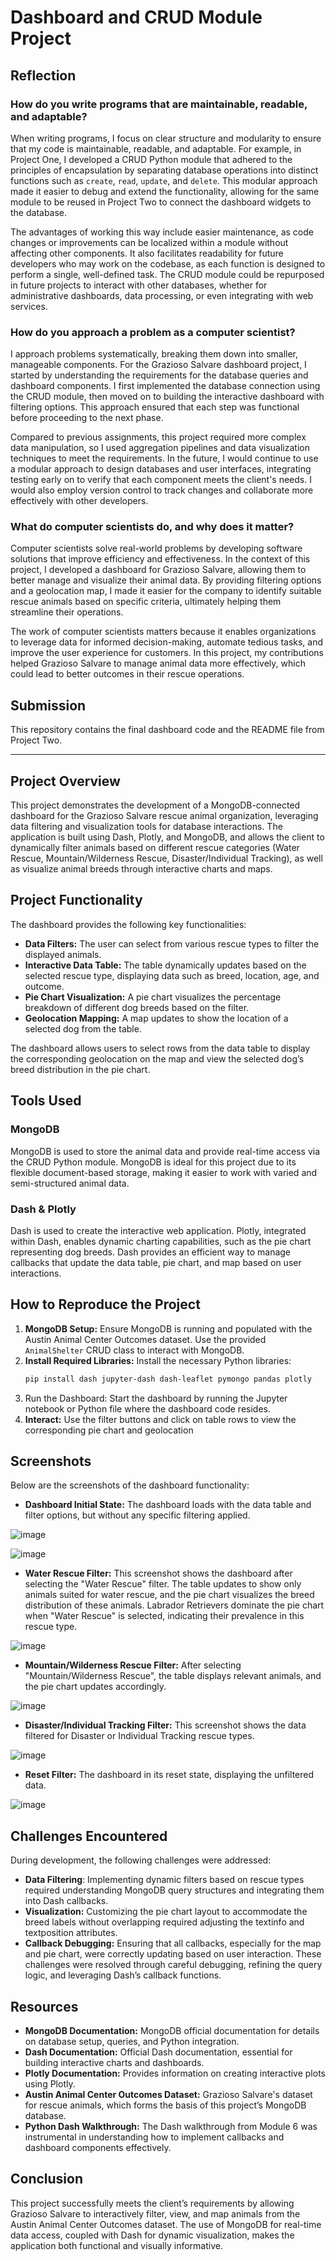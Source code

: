 # Dashboard and CRUD Module Project

## Reflection

### How do you write programs that are maintainable, readable, and adaptable?
When writing programs, I focus on clear structure and modularity to ensure that my code is maintainable, readable, and adaptable. For example, in Project One, I developed a CRUD Python module that adhered to the principles of encapsulation by separating database operations into distinct functions such as `create`, `read`, `update`, and `delete`. This modular approach made it easier to debug and extend the functionality, allowing for the same module to be reused in Project Two to connect the dashboard widgets to the database.

The advantages of working this way include easier maintenance, as code changes or improvements can be localized within a module without affecting other components. It also facilitates readability for future developers who may work on the codebase, as each function is designed to perform a single, well-defined task. The CRUD module could be repurposed in future projects to interact with other databases, whether for administrative dashboards, data processing, or even integrating with web services.

### How do you approach a problem as a computer scientist?
I approach problems systematically, breaking them down into smaller, manageable components. For the Grazioso Salvare dashboard project, I started by understanding the requirements for the database queries and dashboard components. I first implemented the database connection using the CRUD module, then moved on to building the interactive dashboard with filtering options. This approach ensured that each step was functional before proceeding to the next phase.

Compared to previous assignments, this project required more complex data manipulation, so I used aggregation pipelines and data visualization techniques to meet the requirements. In the future, I would continue to use a modular approach to design databases and user interfaces, integrating testing early on to verify that each component meets the client's needs. I would also employ version control to track changes and collaborate more effectively with other developers.

### What do computer scientists do, and why does it matter?
Computer scientists solve real-world problems by developing software solutions that improve efficiency and effectiveness. In the context of this project, I developed a dashboard for Grazioso Salvare, allowing them to better manage and visualize their animal data. By providing filtering options and a geolocation map, I made it easier for the company to identify suitable rescue animals based on specific criteria, ultimately helping them streamline their operations.

The work of computer scientists matters because it enables organizations to leverage data for informed decision-making, automate tedious tasks, and improve the user experience for customers. In this project, my contributions helped Grazioso Salvare to manage animal data more effectively, which could lead to better outcomes in their rescue operations.

## Submission
This repository contains the final dashboard code and the README file from Project Two.

-------------------------------------------------------------------------------------------------------------------------------------------------------------------------------

## Project Overview
This project demonstrates the development of a MongoDB-connected dashboard for the Grazioso Salvare rescue animal organization, leveraging data filtering and visualization tools for database interactions. The application is built using Dash, Plotly, and MongoDB, and allows the client to dynamically filter animals based on different rescue categories (Water Rescue, Mountain/Wilderness Rescue, Disaster/Individual Tracking), as well as visualize animal breeds through interactive charts and maps.

## Project Functionality
The dashboard provides the following key functionalities:
- **Data Filters:** The user can select from various rescue types to filter the displayed animals.
- **Interactive Data Table:** The table dynamically updates based on the selected rescue type, displaying data such as breed, location, age, and outcome.
- **Pie Chart Visualization:** A pie chart visualizes the percentage breakdown of different dog breeds based on the filter.
- **Geolocation Mapping:** A map updates to show the location of a selected dog from the table.

The dashboard allows users to select rows from the data table to display the corresponding geolocation on the map and view the selected dog’s breed distribution in the pie chart.

## Tools Used
### MongoDB
MongoDB is used to store the animal data and provide real-time access via the CRUD Python module. MongoDB is ideal for this project due to its flexible document-based storage, making it easier to work with varied and semi-structured animal data.

### Dash & Plotly
Dash is used to create the interactive web application. Plotly, integrated within Dash, enables dynamic charting capabilities, such as the pie chart representing dog breeds. Dash provides an efficient way to manage callbacks that update the data table, pie chart, and map based on user interactions.

## How to Reproduce the Project
1. **MongoDB Setup:** Ensure MongoDB is running and populated with the Austin Animal Center Outcomes dataset. Use the provided `AnimalShelter` CRUD class to interact with MongoDB.
2. **Install Required Libraries:** Install the necessary Python libraries:
   ```bash
   pip install dash jupyter-dash dash-leaflet pymongo pandas plotly
3. Run the Dashboard: Start the dashboard by running the Jupyter notebook or Python file where the dashboard code resides.
4. **Interact:** Use the filter buttons and click on table rows to view the corresponding pie chart and geolocation

## Screenshots
Below are the screenshots of the dashboard functionality:

- **Dashboard Initial State:** The dashboard loads with the data table and filter options, but without any specific filtering applied.

![image](https://github.com/user-attachments/assets/d8216286-ee3b-4e58-bdeb-1bd7cd15820f)


![image](https://github.com/user-attachments/assets/10bc0ee6-74ec-4fa5-9fd4-07370e4e3fae)


- **Water Rescue Filter:** This screenshot shows the dashboard after selecting the "Water Rescue" filter. The table updates to show only animals suited for water rescue, and the pie chart visualizes the breed distribution of these animals. Labrador Retrievers dominate the pie chart when "Water Rescue" is selected, indicating their prevalence in this rescue type.

![image](https://github.com/user-attachments/assets/17119528-bac0-4103-bba4-6c2ed1e19480)


- **Mountain/Wilderness Rescue Filter:** After selecting "Mountain/Wilderness Rescue", the table displays relevant animals, and the pie chart updates accordingly.

![image](https://github.com/user-attachments/assets/ec2e1ea5-b924-4305-98de-6bca3c6351d0)


- **Disaster/Individual Tracking Filter:** This screenshot shows the data filtered for Disaster or Individual Tracking rescue types.

![image](https://github.com/user-attachments/assets/f480aa56-5998-4fe1-af4e-11bcb7cafa37)


- **Reset Filter:** The dashboard in its reset state, displaying the unfiltered data.

![image](https://github.com/user-attachments/assets/6d8b428c-e012-4a15-b45f-a1323837257c)

   
## Challenges Encountered
During development, the following challenges were addressed:

- **Data Filtering**: Implementing dynamic filters based on rescue types required understanding MongoDB query structures and integrating them into Dash callbacks.
- **Visualization:** Customizing the pie chart layout to accommodate the breed labels without overlapping required adjusting the textinfo and textposition attributes.
- **Callback Debugging:** Ensuring that all callbacks, especially for the map and pie chart, were correctly updating based on user interaction.
These challenges were resolved through careful debugging, refining the query logic, and leveraging Dash’s callback functions.

## Resources
- **MongoDB Documentation:** MongoDB official documentation for details on database setup, queries, and Python integration.
- **Dash Documentation:** Official Dash documentation, essential for building interactive charts and dashboards.
- **Plotly Documentation:** Provides information on creating interactive plots using Plotly.
- **Austin Animal Center Outcomes Dataset:** Grazioso Salvare's dataset for rescue animals, which forms the basis of this project’s MongoDB database.
- **Python Dash Walkthrough:** The Dash walkthrough from Module 6 was instrumental in understanding how to implement callbacks and dashboard components effectively.

## Conclusion
This project successfully meets the client’s requirements by allowing Grazioso Salvare to interactively filter, view, and map animals from the Austin Animal Center Outcomes dataset. The use of MongoDB for real-time data access, coupled with Dash for dynamic visualization, makes the application both functional and visually informative.
